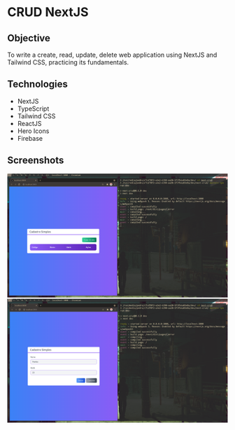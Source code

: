 # CRUD NextJS


## Objective

To write a create, read, update, delete web application using NextJS and Tailwind CSS, practicing its fundamentals.

## Technologies
- NextJS
- TypeScript
- Tailwind CSS
- ReactJS
- Hero Icons
- Firebase

## Screenshots
![CRUD](public/crud1.png "running locally")
![CRUD](public/crud2.png "running locally")